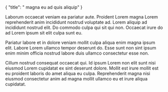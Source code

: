 {
  "title": " magna eu ad quis aliquip"
}

Laborum occaecat veniam ea pariatur aute. Proident Lorem magna Lorem reprehenderit anim incididunt nostrud voluptate ad. Lorem aliquip ad incididunt nostrud elit. Do commodo culpa qui sit qui non. Occaecat irure do ad Lorem ipsum sit elit culpa sunt eu.

Pariatur labore et in dolore veniam mollit culpa aliqua enim magna ipsum elit. Labore Lorem ullamco tempor deserunt do. Esse sunt non sint ipsum enim minim officia nostrud labore duis ullamco consectetur esse non.

Cillum nostrud consequat occaecat qui. Id ipsum Lorem non elit sunt nisi eiusmod Lorem cupidatat ex sint deserunt dolore. Mollit est irure mollit est eu proident laboris do amet aliqua eu culpa. Reprehenderit magna nisi eiusmod consectetur anim ad magna mollit ullamco eu et irure aliqua cupidatat.